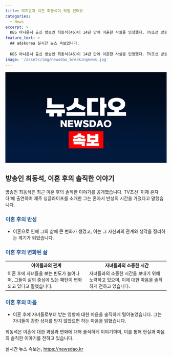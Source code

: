 ```yaml
---
title: 박지윤과 이혼 최동석이 직접 인터뷰
categories:
  - News
excerpt: >
  KBS 아나운서 출신 방송인 최동석(46)이 14년 만에 이혼한 사실을 인정했다. TV조선 방송화면에 출연해 이혼 후의 삶을 소개하며 이혼에 대한 생각을 밝혔는데, 이혼은 그 사람과 나의 관계보다는 내 삶에 대한 반성의 시간이라며 아쉬워하는 모습을 드러냈다. 자녀들을 위해 미안한 마음과 이혼 후의 변화에 대해 이야기하며 안타까운 심경을 전했다. 이혼 과정과 관련해서는 제가 결정한 건 없다고 말해 눈길을 끈 바 있다.
feature_text: >
  ## adskorea 실시간 뉴스 속보입니다.

  KBS 아나운서 출신 방송인 최동석(46)이 14년 만에 이혼한 사실을 인정했다. TV조선 방송화면에 출연해 이혼 후의 삶을 소개하며 이혼에 대한 생각을 밝혔는데, 이혼은 그 사람과 나의 관계보다는 내 삶에 대한 반성의 시간이라며 아쉬워하는 모습을 드러냈다. 자녀들을 위해 미안한 마음과 이혼 후의 변화에 대해 이야기하며 안타까운 심경을 전했다. 이혼 과정과 관련해서는 제가 결정한 건 없다고 말해 눈길을 끈 바 있다.
image: '/assets/img/newsdao_breakingnews.jpg'
---
```


<p><img src="/assets/img/newsdao_breakingnews.jpg" alt="adskorea 속보" /></p>

<h2 data-ke-size="size26">방송인 최동석, 이혼 후의 솔직한 이야기</h2>

<p data-ke-size="size16">방송인 최동석은 최근 이혼 후의 솔직한 이야기를 공개했습니다.  TV조선 '이제 혼자다'에 출연하여 제주 싱글라이프를 소개한 그는 혼자서 반성의 시간을 가졌다고 말했습니다.</p>

<h3><b><span style="color: #1a5490;">이혼 후의 반성</span></b></h3>

<ul>
<li>이혼으로 인해 그의 삶에 큰 변화가 생겼고, 이는 그 자신과의 관계와 생각을 정리하는 계기가 되었습니다.</li>
</ul>

<h3><b><span style="color: #1a5490;">이혼 후의 변화된 삶</span></b></h3>

<table>
<tr>
<td style="text-align: center; height: 17px;"><b>아이들과의 관계</b></td>
<td style="text-align: center; height: 17px;"><b>자녀들과의 소중한 시간</b></td>
</tr>
<tr>
<td>이혼 후에 자녀들을 보는 빈도가 늘어나며, 그들이 삶의 중심에 있는 패턴이 변화되고 있다고 말했습니다.</td>
<td>자녀들과의 소중한 시간을 보내기 위해 노력하고 있으며, 이에 대한 마음을 솔직하게 전하고 있습니다.</td>
</tr>
</table>

<h3><b><span style="color: #1a5490;">이혼 후의 마음</span></b></h3>

<ul>
<li>이혼 후에 자녀들로부터 받는 영향에 대한 마음을 솔직하게 털어놓았습니다. 그는 자녀들이 강한 상처를 받지 않았으면 하는 마음을 밝혔습니다.</li>
</ul>

<p data-ke-size="size16">최동석은 이혼에 대한 과정과 변화에 대해 솔직하게 이야기하며, 이를 통해 현실과 마음의 솔직한 이야기를 전하고 있습니다.</p>
실시간 뉴스 속보는, <a href="https://newsdao.kr" rel="dofollow">https://newsdao.kr</a>



